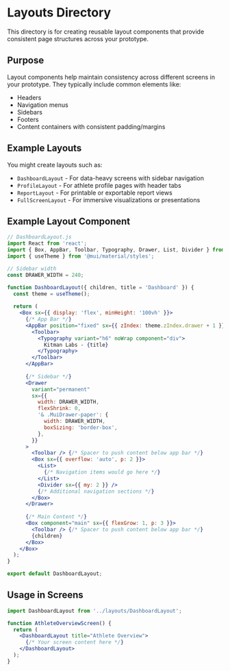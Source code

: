 # Layouts Directory

This directory is for creating reusable layout components that provide consistent page structures across your prototype.

## Purpose

Layout components help maintain consistency across different screens in your prototype. They typically include common elements like:

- Headers
- Navigation menus
- Sidebars
- Footers
- Content containers with consistent padding/margins

## Example Layouts

You might create layouts such as:

- `DashboardLayout` - For data-heavy screens with sidebar navigation
- `ProfileLayout` - For athlete profile pages with header tabs
- `ReportLayout` - For printable or exportable report views
- `FullScreenLayout` - For immersive visualizations or presentations

## Example Layout Component

```jsx
// DashboardLayout.js
import React from 'react';
import { Box, AppBar, Toolbar, Typography, Drawer, List, Divider } from '@mui/material';
import { useTheme } from '@mui/material/styles';

// Sidebar width
const DRAWER_WIDTH = 240;

function DashboardLayout({ children, title = 'Dashboard' }) {
  const theme = useTheme();
  
  return (
    <Box sx={{ display: 'flex', minHeight: '100vh' }}>
      {/* App Bar */}
      <AppBar position="fixed" sx={{ zIndex: theme.zIndex.drawer + 1 }}>
        <Toolbar>
          <Typography variant="h6" noWrap component="div">
            Kitman Labs - {title}
          </Typography>
        </Toolbar>
      </AppBar>
      
      {/* Sidebar */}
      <Drawer
        variant="permanent"
        sx={{
          width: DRAWER_WIDTH,
          flexShrink: 0,
          '& .MuiDrawer-paper': {
            width: DRAWER_WIDTH,
            boxSizing: 'border-box',
          },
        }}
      >
        <Toolbar /> {/* Spacer to push content below app bar */}
        <Box sx={{ overflow: 'auto', p: 2 }}>
          <List>
            {/* Navigation items would go here */}
          </List>
          <Divider sx={{ my: 2 }} />
          {/* Additional navigation sections */}
        </Box>
      </Drawer>
      
      {/* Main Content */}
      <Box component="main" sx={{ flexGrow: 1, p: 3 }}>
        <Toolbar /> {/* Spacer to push content below app bar */}
        {children}
      </Box>
    </Box>
  );
}

export default DashboardLayout;
```

## Usage in Screens

```jsx
import DashboardLayout from '../layouts/DashboardLayout';

function AthleteOverviewScreen() {
  return (
    <DashboardLayout title="Athlete Overview">
      {/* Your screen content here */}
    </DashboardLayout>
  );
}
```
